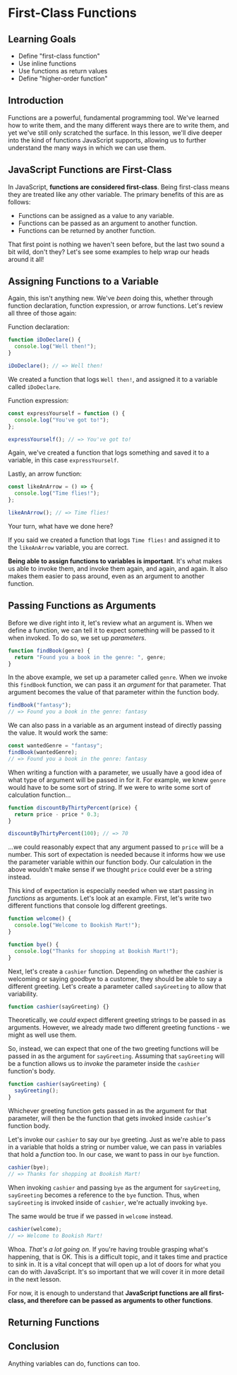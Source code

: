 # First-Class Functions

## Learning Goals

- Define "first-class function"
- Use inline functions
- Use functions as return values
- Define "higher-order function"

## Introduction

Functions are a powerful, fundamental programming tool. We've learned how to
write them, and the many different ways there are to write them, and yet we've
still only scratched the surface. In this lesson, we'll dive deeper into the
kind of functions JavaScript supports, allowing us to further understand the
many ways in which we can use them.

## JavaScript Functions are First-Class

In JavaScript, **functions are considered first-class**. Being first-class means
they are treated like any other variable. The primary benefits of this are as
follows:

- Functions can be assigned as a value to any variable.
- Functions can be passed as an argument to another function.
- Functions can be returned by another function.

That first point is nothing we haven't seen before, but the last two sound a bit
wild, don't they? Let's see some examples to help wrap our heads around it all!

## Assigning Functions to a Variable

Again, this isn't anything new. We've _been_ doing this, whether through
function declaration, function expression, or arrow functions. Let's review all
three of those again:

Function declaration:

```js
function iDoDeclare() {
  console.log("Well then!");
}

iDoDeclare(); // => Well then!
```

We created a function that logs `Well then!`, and assigned it to a
variable called `iDoDeclare`.

Function expression:

```js
const expressYourself = function () {
  console.log("You've got to!");
};

expressYourself(); // => You've got to!
```

Again, we've created a function that logs something and saved it to a variable,
in this case `expressYourself`.

Lastly, an arrow function:

```js
const likeAnArrow = () => {
  console.log("Time flies!");
};

likeAnArrow(); // => Time flies!
```

Your turn, what have we done here?

If you said we created a function that logs `Time flies!` and assigned it to the
`likeAnArrow` variable, you are correct.

**Being able to assign functions to variables is important**. It's what makes us
able to invoke them, and invoke them again, and again, and again. It also makes
them easier to pass around, even as an argument to another function.

## Passing Functions as Arguments

Before we dive right into it, let's review what an argument is. When we define a
function, we can tell it to expect something will be passed to it when invoked.
To do so, we set up _parameters_.

```js
function findBook(genre) {
  return "Found you a book in the genre: ", genre;
}
```

In the above example, we set up a parameter called `genre`. When we invoke this
`findBook` function, we can pass it an _argument_ for that parameter. That
argument becomes the value of that parameter within the function body.

```js
findBook("fantasy");
// => Found you a book in the genre: fantasy
```

We can also pass in a variable as an argument instead of directly passing the
value. It would work the same:

```js
const wantedGenre = "fantasy";
findBook(wantedGenre);
// => Found you a book in the genre: fantasy
```

When writing a function with a parameter, we usually have a good idea of what
type of argument will be passed in for it. For example, we knew `genre` would
have to be some sort of string. If we were to write some sort of calculation
function...

```js
function discountByThirtyPercent(price) {
  return price - price * 0.3;
}

discountByThirtyPercent(100); // => 70
```

...we could reasonably expect that any argument passed to `price` will be a
number. This sort of expectation is needed because it informs how we use the
parameter variable within our function body. Our calculation in the above
wouldn't make sense if we thought `price` could ever be a string instead.

This kind of expectation is especially needed when we start passing in
_functions_ as arguments. Let's look at an example. First, let's write two
different functions that console log different greetings.

```js
function welcome() {
  console.log("Welcome to Bookish Mart!");
}

function bye() {
  console.log("Thanks for shopping at Bookish Mart!");
}
```

Next, let's create a `cashier` function. Depending on whether the cashier is
welcoming or saying goodbye to a customer, they should be able to say a
different greeting. Let's create a parameter called `sayGreeting` to allow that
variability.

```js
function cashier(sayGreeting) {}
```

Theoretically, we _could_ expect different greeting strings to be passed in as
arguments. However, we already made two different greeting functions - we might as
well use them.

So, instead, we can expect that one of the two greeting functions will be passed
in as the argument for `sayGreeting`. Assuming that `sayGreeting` will be a
function allows us to _invoke_ the parameter inside the `cashier` function's
body.

```js
function cashier(sayGreeting) {
  sayGreeting();
}
```

Whichever greeting function gets passed in as the argument for that parameter,
will then be the function that gets invoked inside `cashier`'s function body.

Let's invoke our `cashier` to say our `bye` greeting. Just as we're able to pass
in a variable that holds a string or number value, we can pass in variables that
hold a _function_ too. In our case, we want to pass in our `bye` function.

```js
cashier(bye);
// => Thanks for shopping at Bookish Mart!
```

When invoking `cashier` and passing `bye` as the argument for `sayGreeting`,
`sayGreeting` becomes a reference to the `bye` function. Thus, when
`sayGreeting` is invoked inside of `cashier`, we're actually invoking `bye`.

The same would be true if we passed in `welcome` instead.

```js
cashier(welcome);
// => Welcome to Bookish Mart!
```

Whoa. _That's a lot going on._ If you're having trouble grasping what's happening,
that is OK. This is a difficult topic, and it takes time and practice to sink
in. It is a vital concept that will open up a lot of doors for what you can do
with JavaScript. It's so important that we will cover it in more detail in the
next lesson.

For now, it is enough to understand that **JavaScript functions are all
first-class, and therefore can be passed as arguments to other functions**.

## Returning Functions

## Conclusion

Anything variables can do, functions can too.
